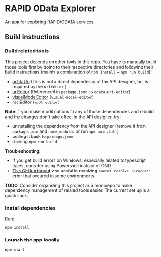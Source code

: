 # RAPID OData Explorer

An app for exploring RAPID/ODATA services.

## Build instructions

### Build related tools

This project depends on other tools in this repo. You have to manually build those tools first by going to their respective directories and following their build instructions (mainly a combination of `npm install` + `npm run build`):
- [odataUri](../odataUri) (This is not a direct dependency of the API designer, but is required by the `urlEditor` )
- [urlEditor](../urlEditor) (Referenced in `package.json` as `odata-uri-editor`)
- [visualModelEditor](../visualModelEditor) (`visual-model-editor`)
- [rsdlEditor](../rsdlEditor) (`rsdl-editor`)

**Note**: if you make modifications to any of those dependencies and rebuild and the changes don't take effect in the API designer, try:
- uninstalling the dependency from the API designer (remove it from `package.json` and `node_modules` or run `npm uninstall`)
- adding it back to `package.json`
- running `npm run build`

**Troubleshooting**:
- If you get build errors on Windows, especially related to typescript types, consider using Powershell instead of CMD
- [This GitHub thread](https://github.com/parcel-bundler/parcel/issues/7697) was useful in resolving `Cannot resolve 'process'` error that occured in some environments

**TODO**: Consider organizing this project as a monorepo to make dependency management of related tools easier. The current set up is a quick hack.

### Install dependencies

Run:

```
npm install
```

### Launch the app locally

```
npm start
```